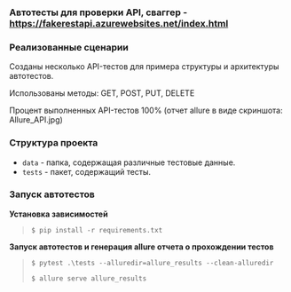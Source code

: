 ### Автотесты для проверки API, сваггер - https://fakerestapi.azurewebsites.net/index.html

### Реализованные сценарии

Созданы несколько API-тестов для примера структуры и архитектуры автотестов.

Использованы методы: GET, POST, PUT, DELETE

Процент выполненных API-тестов 100% (отчет allure в виде скриншота: Allure_API.jpg)

### Структура проекта

- `data` - папка, содержащая различные тестовые данные.
- `tests` - пакет, содержащий тесты.

### Запуск автотестов

**Установка зависимостей**

> `$ pip install -r requirements.txt`

**Запуск автотестов и генерация allure отчета о прохождении тестов**

>  `$ pytest .\tests --alluredir=allure_results --clean-alluredir`
>
>  `$ allure serve allure_results`
